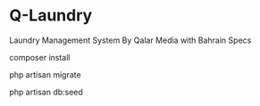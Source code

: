 # Q-Laundry
Laundry Management System By Qalar Media with Bahrain Specs

composer install

php artisan migrate

php artisan db:seed